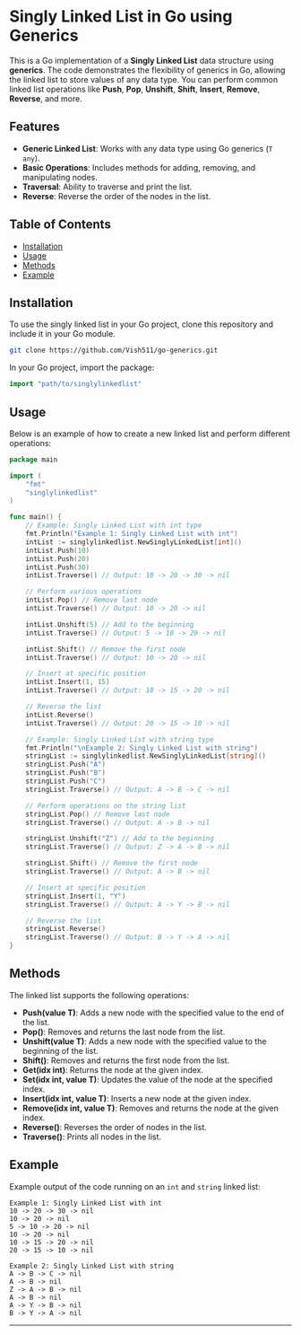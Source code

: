 # Singly Linked List in Go using Generics

This is a Go implementation of a **Singly Linked List** data structure using **generics**. The code demonstrates the flexibility of generics in Go, allowing the linked list to store values of any data type. You can perform common linked list operations like **Push**, **Pop**, **Unshift**, **Shift**, **Insert**, **Remove**, **Reverse**, and more.

## Features
- **Generic Linked List**: Works with any data type using Go generics (`T any`).
- **Basic Operations**: Includes methods for adding, removing, and manipulating nodes.
- **Traversal**: Ability to traverse and print the list.
- **Reverse**: Reverse the order of the nodes in the list.

## Table of Contents
- [Installation](#installation)
- [Usage](#usage)
- [Methods](#methods)
- [Example](#example)

## Installation

To use the singly linked list in your Go project, clone this repository and include it in your Go module.

```bash
git clone https://github.com/Vish511/go-generics.git
```

In your Go project, import the package:

```go
import "path/to/singlylinkedlist"
```

## Usage

Below is an example of how to create a new linked list and perform different operations:

```go
package main

import (
	"fmt"
	"singlylinkedlist"
)

func main() {
	// Example: Singly Linked List with int type
	fmt.Println("Example 1: Singly Linked List with int")
	intList := singlylinkedlist.NewSinglyLinkedList[int]()
	intList.Push(10)
	intList.Push(20)
	intList.Push(30)
	intList.Traverse() // Output: 10 -> 20 -> 30 -> nil

	// Perform various operations
	intList.Pop() // Remove last node
	intList.Traverse() // Output: 10 -> 20 -> nil

	intList.Unshift(5) // Add to the beginning
	intList.Traverse() // Output: 5 -> 10 -> 20 -> nil

	intList.Shift() // Remove the first node
	intList.Traverse() // Output: 10 -> 20 -> nil

	// Insert at specific position
	intList.Insert(1, 15)
	intList.Traverse() // Output: 10 -> 15 -> 20 -> nil

	// Reverse the list
	intList.Reverse()
	intList.Traverse() // Output: 20 -> 15 -> 10 -> nil

	// Example: Singly Linked List with string type
	fmt.Println("\nExample 2: Singly Linked List with string")
	stringList := singlylinkedlist.NewSinglyLinkedList[string]()
	stringList.Push("A")
	stringList.Push("B")
	stringList.Push("C")
	stringList.Traverse() // Output: A -> B -> C -> nil

	// Perform operations on the string list
	stringList.Pop() // Remove last node
	stringList.Traverse() // Output: A -> B -> nil

	stringList.Unshift("Z") // Add to the beginning
	stringList.Traverse() // Output: Z -> A -> B -> nil

	stringList.Shift() // Remove the first node
	stringList.Traverse() // Output: A -> B -> nil

	// Insert at specific position
	stringList.Insert(1, "Y")
	stringList.Traverse() // Output: A -> Y -> B -> nil

	// Reverse the list
	stringList.Reverse()
	stringList.Traverse() // Output: B -> Y -> A -> nil
}
```

## Methods

The linked list supports the following operations:

- **Push(value T)**: Adds a new node with the specified value to the end of the list.
- **Pop()**: Removes and returns the last node from the list.
- **Unshift(value T)**: Adds a new node with the specified value to the beginning of the list.
- **Shift()**: Removes and returns the first node from the list.
- **Get(idx int)**: Returns the node at the given index.
- **Set(idx int, value T)**: Updates the value of the node at the specified index.
- **Insert(idx int, value T)**: Inserts a new node at the given index.
- **Remove(idx int, value T)**: Removes and returns the node at the given index.
- **Reverse()**: Reverses the order of nodes in the list.
- **Traverse()**: Prints all nodes in the list.

## Example

Example output of the code running on an `int` and `string` linked list:

```
Example 1: Singly Linked List with int
10 -> 20 -> 30 -> nil
10 -> 20 -> nil
5 -> 10 -> 20 -> nil
10 -> 20 -> nil
10 -> 15 -> 20 -> nil
20 -> 15 -> 10 -> nil

Example 2: Singly Linked List with string
A -> B -> C -> nil
A -> B -> nil
Z -> A -> B -> nil
A -> B -> nil
A -> Y -> B -> nil
B -> Y -> A -> nil
```

---
```
